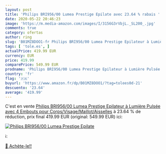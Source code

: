 ```yaml
---
layout: post
title: 'Philips BRI956/00 Lumea Prestige Epilate avec 23.64 % rabais '
date: 2020-05-22 20:46:23
image: 'https://m.media-amazon.com/images/I/3156G3rVbjL._SL200_.jpg'
comments: true
category: ofertas
author: ring
slug: 'B01MZ8DOO1-fr Philips BRI956/00 Lumea Prestige Epilateur à Lumière...'
tags: [ 'tole.es', ]
actualPrice: 419.99 EUR
currency: EUR
price: 419.99
comparePrice: 549.99 EUR
prodname: 'Philips BRI956/00 Lumea Prestige Epilateur à Lumière Pulsée avec 4 Embouts pour Corps/Visage/Maillot/Aisselles'
country: 'fr'
flag: '🇫🇷'
buyurl: 'https://www.amazon.fr/dp/B01MZ8DOO1/?tag=tolees0d-21'
descuento: '23.64'
average: '419.99'
---
```


C'est en vente [Philips BRI956/00 Lumea Prestige Epilateur à Lumière Pulsée avec 4 Embouts pour Corps/Visage/Maillot/Aisselles](https://www.amazon.fr/dp/B01MZ8DOO1/?tag=tolees0d-21)  à  23.64 % de réduction, prix final  419.99 EUR (original: 549.99 EUR) ici:

[![Philips BRI956/00 Lumea Prestige Epilate](https://m.media-amazon.com/images/I/3156G3rVbjL._SL200_.jpg)](https://www.amazon.fr/dp/B01MZ8DOO1/?tag=tolees0d-21)

ℹ️:


[🛒 Achète-le!!](https://www.amazon.fr/dp/B01MZ8DOO1/?tag=tolees0d-21)
